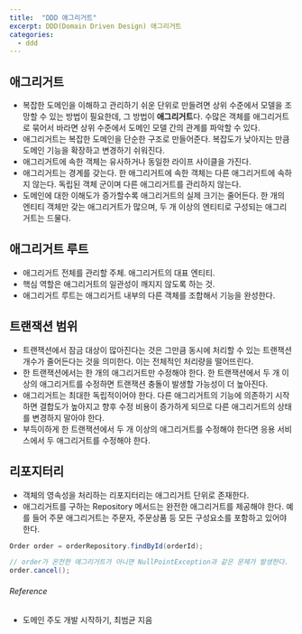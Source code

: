 ```yaml
---
title:  "DDD 애그리거트"
excerpt: DDD(Domain Driven Design) 애그리거트
categories:
  - ddd
---
```


## 애그리거트
- 복잡한 도메인을 이해하고 관리하기 쉬운 단위로 만들려면 상위 수준에서 모델을 조망할 수 있는 방법이 필요한데, 그 방법이 **애그리거트**다. 수많은 객체를 애그리거트로 묶어서 바라면 상위 수준에서 도메인 모델 간의 관계를 파악할 수 있다.
- 애그리거트는 복잡한 도메인을 단순한 구조로 만들어준다. 복잡도가 낮아지는 만큼 도메인 기능을 확장하고 변경하기 쉬워진다.
- 애그리거트에 속한 객체는 유사하거나 동일한 라이프 사이클을 가진다.
- 애그리거트는 경계를 갖는다. 한 애그리거트에 속한 객체는 다른 애그리거트에 속하지 않는다. 독립된 객체 군이며 다른 애그리거트를 관리하지 않는다.
- 도메인에 대한 이해도가 증가할수록 애그리거트의 실제 크기는 줄어든다. 한 개의 엔티티 객체만 갖는 애그리거트가 많으며, 두 개 이상의 엔티티로 구성되는 애그리거트는 드물다.

## 애그리거트 루트
- 애그리거트 전체를 관리할 주체. 애그리거트의 대표 엔티티.
- 핵심 역할은 애그리거트의 일관성이 깨지지 않도록 하는 것.
- 애그리거트 루트는 애그리거트 내부의 다른 객체를 조합해서 기능을 완성한다.

## 트랜잭션 범위
- 트랜잭션에서 잠금 대상이 많아진다는 것은 그만큼 동시에 처리할 수 있는 트랜잭션 개수가 줄어든다는 것을 의미한다. 이는 전체적인 처리량을 떨어뜨린다.
- 한 트랜잭션에서는 한 개의 애그리거트만 수정해야 한다. 한 트랜잭션에서 두 개 이상의 애그리거트를 수정하면 트랜잭션 충돌이 발생할 가능성이 더 높아진다.
- 애그리거트는 최대한 독립적이어야 한다. 다른 애그리거트의 기능에 의존하기 시작하면 결합도가 높아지고 향후 수정 비용이 증가하게 되므로 다른 애그리거트의 상태를 변경하지 말아야 한다.
- 부득이하게 한 트랜잭션에서 두 개 이상의 애그리거트를 수정해야 한다면 응용 서비스에서 두 애그리거트를 수정해야 한다.

## 리포지터리
- 객체의 영속성을 처리하는 리포지터리는 애그리거트 단위로 존재한다.
- 애그리거트를 구하는 Repository 메서드는 완전한 애그리거트를 제공해야 한다. 예를 들어 주문 애그리거트는 주문자, 주문상품 등 모든 구성요소를 포함하고 있어야 한다.

  
```java
Order order = orderRepository.findById(orderId);

// order가 온전한 애그리거트가 아니면 NullPointException과 같은 문제가 발생한다.
order.cancel();
```  

###### Reference
- 도메인 주도 개발 시작하기, 최범균 지음